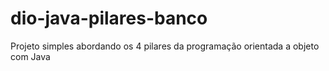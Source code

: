 # dio-java-pilares-banco
Projeto simples abordando os 4 pilares da programação orientada a objeto com Java
